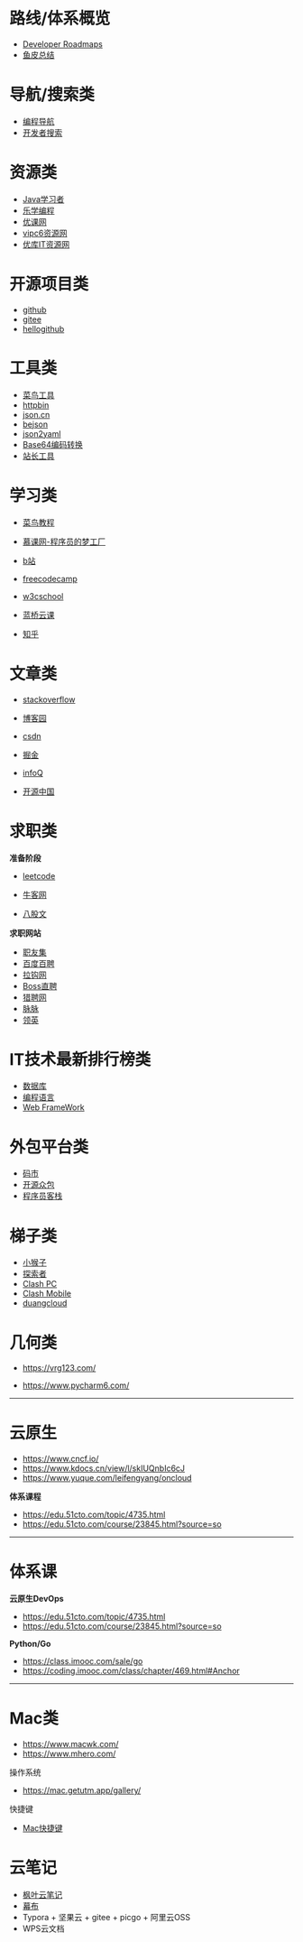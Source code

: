 # 路线/体系概览

- [Developer Roadmaps](https://roadmap.sh/)
- [鱼皮总结](https://luxian.yupi.icu/#/)

# 导航/搜索类

- [编程导航](https://home.code-nav.cn/)
- [开发者搜索](https://kaifa.baidu.com/)

# 资源类

- [Java学习者](https://www.javaxxz.com/)
- [乐学编程](https://lexuecode.com/)
- [优课网](https://youkewang.top/)
- [vipc6资源网](https://www.vipc6.com/)
- [优库IT资源网](https://www.ukoou.com/)

# 开源项目类

- [github](https://github.com/)
- [gitee](https://gitee.com/)
- [hellogithub](https://www.hellogithub.com/)

# 工具类

- [菜鸟工具](https://c.runoob.com/)
- [httpbin](http://httpbin.org/#/)
- [json.cn](https://www.json.cn/)
- [bejson](https://www.bejson.com/)
- [json2yaml](http://www.json2yaml.com/)
- [Base64编码转换](https://www.qqxiuzi.cn/bianma/base64.htm)
- [站长工具](https://tool.chinaz.com/)

# 学习类

- [菜鸟教程](https://www.runoob.com/)

- [慕课网-程序员的梦工厂](https://www.imooc.com/)
- [b站](https://www.bilibili.com/)

- [freecodecamp](https://www.freecodecamp.org/)
- [w3cschool](https://www.w3cschool.cn/)
- [蓝桥云课](https://www.lanqiao.cn/)
- [知乎](https://www.zhihu.com/)

# 文章类

- [stackoverflow](https://stackoverflow.com/)

- [博客园](https://www.cnblogs.com/)
- [csdn](https://www.csdn.net/)
- [掘金](https://juejin.cn/)
- [infoQ](https://www.infoq.cn/)
- [开源中国](https://www.oschina.net/)

# 求职类

**准备阶段**

- [leetcode](https://leetcode-cn.com/)
- [牛客网](https://hr.nowcoder.com/)

- [八股文](https://www.php.cn/)

**求职网站**

- [职友集](https://www.jobui.com/)
- [百度百聘](https://zhaopin.baidu.com/quanzhi?city=%E6%88%90%E9%83%BD&query=%E8%BF%90%E8%90%A5)
- [拉钩网](https://www.lagou.com/chengdu/)
- [Boss直聘](https://www.zhipin.com/chengdu/)
- [猎聘网](https://www.liepin.com/)
- [脉脉](https://maimai.cn/)
- [领英](https://www.linkedin.cn/)

# IT技术最新排行榜类

- [数据库](https://db-engines.com/en/ranking)
- [编程语言](https://www.tiobe.com/tiobe-index/)
- [Web FrameWork](https://www.techempower.com/benchmarks/)

# 外包平台类

- [码市](https://codemart.com/)
- [开源众包](https://zb.oschina.net/)
- [程序员客栈](https://www.proginn.com/)

# 梯子类

- [小猴子](https://github.com/xiaohouzivpn/xiaohouzi)
- [探索者](https://www.cryxr.xyz/)
- [Clash PC](https://maofun.com/739.html)
- [Clash Mobile](https://10101.io/2020/02/05/how-to-use-clash-for-android/comment-page-1)
- [duangcloud](https://portal.duangcloud.xyz/)

# 几何类

- <https://vrg123.com/>

- <https://www.pycharm6.com/>

---

# 云原生

- <https://www.cncf.io/>
- <https://www.kdocs.cn/view/l/skIUQnbIc6cJ>
- <https://www.yuque.com/leifengyang/oncloud>

**体系课程**

- <https://edu.51cto.com/topic/4735.html>
- <https://edu.51cto.com/course/23845.html?source=so>

---

# 体系课

**云原生DevOps**

- <https://edu.51cto.com/topic/4735.html>
- <https://edu.51cto.com/course/23845.html?source=so>

**Python/Go**

- <https://class.imooc.com/sale/go>
- <https://coding.imooc.com/class/chapter/469.html#Anchor>

---

# Mac类

- <https://www.macwk.com/>
- <https://www.mhero.com/>

操作系统

- <https://mac.getutm.app/gallery/>

快捷键

- [Mac快捷键](https://support.apple.com/zh-cn/HT201236)

# 云笔记

- [枫叶云笔记](http://cloud.fynote.com/)
- [幕布](https://mubu.com/)
- Typora + 坚果云 + gitee + picgo + 阿里云OSS
- WPS云文档